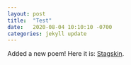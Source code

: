 ```yaml
---
layout: post
title:  "Test"
date:   2020-08-04 10:10:10 -0700
categories: jekyll update
---
```


Added a new poem! Here it is: [Stagskin]("/stagskin.html").
